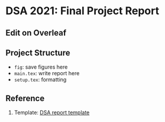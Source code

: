 # DSA 2021: Final Project Report

Edit on Overleaf
----------------

Project Structure
-----------------

- `fig`: save figures here
- `main.tex`: write report here
- `setup.tex`: formatting

Reference 
---------

1. Template: [DSA report template](https://www.overleaf.com/project/607a745baf85178c4ab04285)